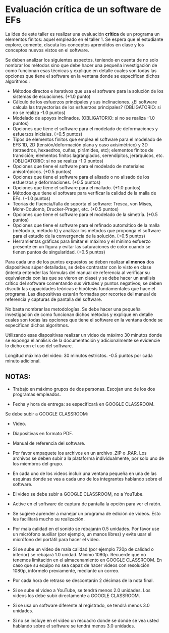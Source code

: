 # Evaluación crítica de un software de EFs

La idea de este taller es realizar una evaluación **crítica** de un programa un elementos finitos: aquel empleado en el taller 1. Se espera que el estudiante explore, comente, discuta los conceptos aprendidos en clase y los conceptos nuevos vistos en el software. 

Se deben analizar los siguientes aspectos, teniendo en cuenta de no solo nombrar los métodos sino que debe hacer una pequeña investigación de como funcionan esas técnicas y explique en detalle cuales son todas las opciones que tiene el software en la ventana donde se especifican dichos algoritmos.:

* Métodos directos e iterativos que usa el software para la solución de los sistemas de ecuaciones. (+1.0 punto)
* Cálculo de los esfuerzos principales y sus inclinaciones. ¿El software calcula las trayectorias de los esfuerzos principales? (OBLIGATORIO: si no se realiza -1.0 puntos)
* Modelado de apoyos inclinados. (OBLIGATORIO: si no se realiza -1.0 puntos)
* Opciones que tiene el software para el modelado de deformaciones y esfuerzos iniciales. (+0.5 puntos)
* Tipos de elementos finitos que emplea el software para el modelado de EFS 1D, 2D (tensión/deformación plana y caso axisimétrico) y 3D (tetraedros, hexaedros, cuñas, pirámides, etc); elementos finitos de transición; elementos finitos lagrangiados, serendípitos, jerárquicos, etc. (OBLIGATORIO: si no se realiza -1.0 puntos)
* Opciones que tiene el software para el modelado de materiales anisotrópicos. (+0.5 puntos)
* Opciones que tiene el software para el alisado o no alisado de los esfuerzos y deformaciones. (+0.5 puntos)
* Opciones que tiene el software para el mallado. (+1.0 puntos)
* Métodos que tiene el software para verificar la calidad de la malla de EFs. (+1.0 puntos)
* Teorías de fluencia/falla de soporta el software: Tresca, von Mises, Mohr-Coulomb, Drucker-Prager, etc. (+0.5 puntos)
* Opciones que tiene el software para el modelado de la simetría. (+0.5 puntos)
* Opciones que tiene el software para el refinado automático de la malla (método p, método h) y analizar los métodos que proponga el software para el estudio de la convergencia de la solución. (+0.5 puntos)
* Herramientas gráficas para limitar el máximo y el mínimo esfuerzo presente en un figura y evitar las saturaciones de color cuando se tienen puntos de singularidad. (+0.5 puntos)

Para cada uno de los puntos expuestos se deben realizar **al menos** dos diapositivas súper detalladas, se debe contrastar con lo visto en clase (intenta entender las fórmulas del manual de referencia al verificar su equivalencia con las que se vieron en clase) y se debe hacer un análisis crítico del software comentando sus virtudes y puntos negativos; se deben discutir las capacidades teóricas e hipótesis fundamentales que hace el programa. Las diapositivas estarán formadas por recortes del manual de referencia y capturas de pantalla del software. 

No basta nombrar las metodologías. Se debe hacer una pequeña investigación de como funcionan dichos métodos y explique en detalle cuales son todas las opciones que tiene el software en la ventana donde se especifican dichos algoritmos.

Utilizando esas diapositivas realizar un video de máximo 30 minutos donde se exponga el análisis de la documentación y adicionalmente se evidencie lo dicho con el uso del software.

Longitud máxima del video: 30 minutos estrictos. -0.5 puntos por cada minuto adicional.

## NOTAS:

* Trabajo en máximo grupos de dos personas. Escojan uno de los dos programas empleados.

* Fecha y hora de entrega: se especificará en GOOGLE CLASSROOM.

Se debe subir a GOOGLE CLASSROOM:
* Video.
* Diapositivas en formato PDF.
* Manual de referencia del software.
* Por favor empaquete los archivos en un archivo .ZIP o .RAR. Los archivos se deben subir a la plataforma individualmente, por solo uno de los miembros del grupo.

* En cada uno de los videos incluir una ventana pequeña en una de las esquinas donde se vea a cada uno de los integrantes hablando sobre el software.

* El video se debe subir a GOOGLE CLASSROOM, no a YouTube.

* Active en el software de captura de pantalla la opción para ver el ratón.

* Se sugiere aprender a manejar un programa de edición de videos. Esto les facilitará mucho su realización.

* Por mala calidad en el sonido se rebajarán 0.5 unidades. Por favor use un micrófono auxiliar (por ejemplo, un manos libres) y evite usar el micrófono del portátil para hacer el video.

* Si se sube un video de mala calidad (por ejemplo 720p de calidad o inferior) se rebajará 1.0 unidad. Mínimo 1080p. Recuerde que no tenemos limitación en el almacenamiento en GOOGLE CLASSROOM. En caso que su equipo no sea capaz de hacer videos con resolución 1080p, infórmelo previamente, mediante un correo.

* Por cada hora de retraso se descontarán 2 décimas de la nota final.

* Si se sube el video a YouTube, se tendrá menos 2.0 unidades. Los videos los debe subir directamente a GOOGLE CLASSROOM.

* Si se usa un software diferente al registrado, se tendrá menos 3.0 unidades.

* Si no se incluye en el video un recuadro donde se donde se vea usted hablando sobre el software se tendrá menos 3.0 unidades.
